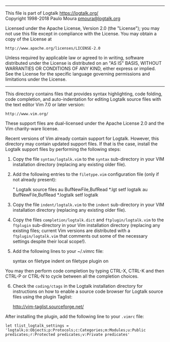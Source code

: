 ________________________________________________________________________

This file is part of Logtalk <https://logtalk.org/>  
Copyright 1998-2018 Paulo Moura <pmoura@logtalk.org>

Licensed under the Apache License, Version 2.0 (the "License");
you may not use this file except in compliance with the License.
You may obtain a copy of the License at

    http://www.apache.org/licenses/LICENSE-2.0

Unless required by applicable law or agreed to in writing, software
distributed under the License is distributed on an "AS IS" BASIS,
WITHOUT WARRANTIES OR CONDITIONS OF ANY KIND, either express or implied.
See the License for the specific language governing permissions and
limitations under the License.
________________________________________________________________________


This directory contains files that provides syntax highlighting, code 
folding, code completion, and auto-indentation for editing Logtalk 
source files with the text editor Vim 7.0 or later version:

	http://www.vim.org/

These support files are dual-licensed under the Apache License 2.0 and
the Vim charity-ware license.

Recent versions of Vim already contain support for Logtalk. However, 
this directory may contain updated support files. If that is the case,
install the Logtalk support files by performing the following steps:

1. Copy the file `syntax/logtalk.vim` to the `syntax` sub-directory in 
your VIM installation directory (replacing any existing older file).

2. Add the following entries to the `filetype.vim` configuration file 
(only if not already present):

	" Logtalk source files
	au BufNewFile,BufRead *.lgt                     setf logtalk
	au BufNewFile,BufRead *.logtalk                 setf logtalk

3. Copy the file `indent/logtalk.vim` to the `indent` sub-directory in 
your VIM installation directory (replacing any existing older file).

4. Copy the files `completion/logtalk.dict` and `ftplugin/logtalk.vim` 
to the `ftplugin` sub-directory in your Vim installation directory 
(replacing any existing files; current Vim versions are distributed
with a `ftplugin/logtalk.vim` that comments out some of the necessary
settings despite their local scope!).

5. Add the following lines to your ~/.vimrc file:

	syntax on
	filetype indent on
	filetype plugin on

You may then perform code completion by typing CTRL-X, CTRL-K and then 
CTRL-P or CTRL-N to cycle between all the completion choices.

6. Check the `coding/ctags` in the Logtalk installation directory for
instructions on how to enable a source code browser for Logtalk source
files using the plugin Taglist:

	http://vim-taglist.sourceforge.net/

After installing the plugin, add the following line to your `.vimrc` file:

	let tlist_logtalk_settings = 'logtalk;o:Objects;p:Protocols;c:Categories;m:Modules;u:Public predicates;r:Protected predicates;v:Private predicates'

